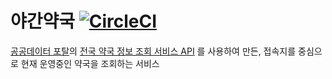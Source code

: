 # 야간약국 [![CircleCI](https://circleci.com/gh/say8425/NightPharmacy.svg?style=svg)](https://circleci.com/gh/say8425/NightPharmacy)


[공공데이터 포탈](https://www.data.go.kr)의 [전국 약국 정보 조회 서비스 API](https://www.data.go.kr/subMain.jsp#/L3B1YnIvcG90L215cC9Jcm9zTXlQYWdlL29wZW5EZXZEZXRhaWxQYWdlJEBeMDgyTTAwMDAxMzBeTTAwMDAxMzUkQF5wdWJsaWNEYXRhRGV0YWlsUGs9dWRkaTozMDc4NDU2OC00ODUxLTQxZDItYjc3MC1hMzg0NGMxYzNjZDRfMjAxNzAyMjcxMzMyJEBecHJjdXNlUmVxc3RTZXFObz0xODQ1NjMwJEBecmVxc3RTdGVwQ29kZT1TVENEMDE=)
를 사용하여 만든, 접속지를 중심으로 현재 운영중인 약국을 조회하는 서비스
